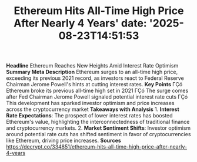 ﻿---
title: "Ethereum Hits All-Time High Price After Nearly 4 Years'
date: '2025-08-23T14:51:53"
category: "Markets"
summary: ""
slug: "ethereum hits alltime high price after nearly 4 years"
source_urls:
  - "https://decrypt.co/334851/ethereum-hits-all-time-high-price-after-nearly-4-years"
seo:
  title: "Ethereum Hits All-Time High Price After Nearly 4 Years | Hash n Hedge'
  description: '"
  keywords: ["news", "markets", "brief"]
---
**Headline** Ethereum Reaches New Heights Amid Interest Rate Optimism  **Summary Meta Description** Ethereum surges to an all-time high price, exceeding its previous 2021 record, as investors react to Federal Reserve Chairman Jerome Powell's hints at cutting interest rates.  **Key Points**  ΓÇó Ethereum broke its previous all-time high set in 2021 ΓÇó The surge comes after Fed Chairman Jerome Powell signaled potential interest rate cuts ΓÇó This development has sparked investor optimism and price increases across the cryptocurrency market  **Takeaways with Analysis**  1. **Interest Rate Expectations**: The prospect of lower interest rates has boosted Ethereum's value, highlighting the interconnectedness of traditional finance and cryptocurrency markets. 2. **Market Sentiment Shifts**: Investor optimism around potential rate cuts has shifted sentiment in favor of cryptocurrencies like Ethereum, driving price increases.  **Sources** https://decrypt.co/334851/ethereum-hits-all-time-high-price-after-nearly-4-years 
